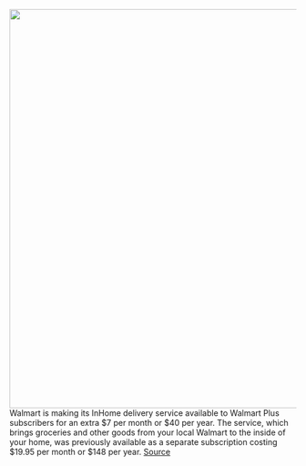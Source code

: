 <img src='https://cdn.vox-cdn.com/thumbor/BM3b9TZikMD8qsAMWKq6AopZWWk=/0x0:1920x1080/1200x800/filters:focal(807x387:1113x693)/cdn.vox-cdn.com/uploads/chorus_image/image/71052228/walmart_inhome_delivery.0.jpg' width='700px' /><br/>
Walmart is making its InHome delivery service available to Walmart Plus subscribers for an extra $7 per month or $40 per year. The service, which brings groceries and other goods from your local Walmart to the inside of your home, was previously available as a separate subscription costing $19.95 per month or $148 per year.
<a href='https://www.theverge.com/2022/7/6/23196979/walmart-inhome-direct-fridge-deliveries-plus-perk'> Source <a/>